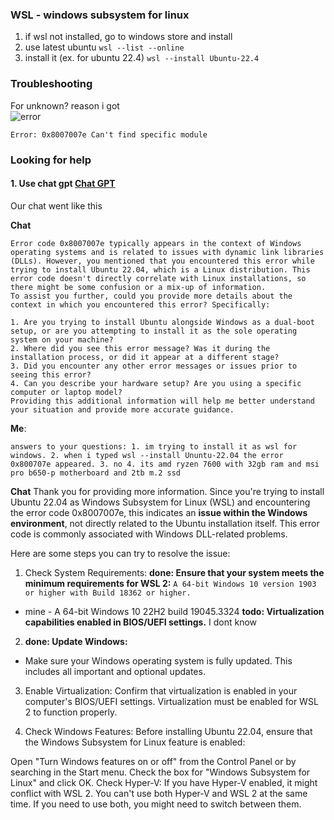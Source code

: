 ### WSL - windows subsystem for linux

1. if wsl not installed, go to windows store and install
2. use latest ubuntu ```wsl --list --online```
3. install it (ex. for ubuntu 22.4) ```wsl --install Ubuntu-22.4```

### Troubleshooting
For unknown? reason i got  
 ![error](https://i.imgur.com/cOpUami.png)

 ```Error: 0x8007007e Can't find specific module```

 ### Looking for help
 #### 1. Use chat gpt [Chat GPT](https://chat.openai.com)
 Our chat went like this
 
**Chat**
```
Error code 0x8007007e typically appears in the context of Windows operating systems and is related to issues with dynamic link libraries (DLLs). However, you mentioned that you encountered this error while trying to install Ubuntu 22.04, which is a Linux distribution. This error code doesn't directly correlate with Linux installations, so there might be some confusion or a mix-up of information.
To assist you further, could you provide more details about the context in which you encountered this error? Specifically:

1. Are you trying to install Ubuntu alongside Windows as a dual-boot setup, or are you attempting to install it as the sole operating system on your machine?
2. Where did you see this error message? Was it during the installation process, or did it appear at a different stage?
3. Did you encounter any other error messages or issues prior to seeing this error?
4. Can you describe your hardware setup? Are you using a specific computer or laptop model?
Providing this additional information will help me better understand your situation and provide more accurate guidance.
```
**Me**:
```
answers to your questions: 1. im trying to install it as wsl for windows. 2. when i typed wsl --install Ununtu-22.04 the error 0x800707e appeared. 3. no 4. its amd ryzen 7600 with 32gb ram and msi pro b650-p motherboard and 2tb m.2 ssd
```
**Chat**
Thank you for providing more information. Since you're trying to install Ubuntu 22.04 as Windows Subsystem for Linux (WSL) and encountering the error code 0x8007007e, this indicates an **issue within the Windows environment**, not directly related to the Ubuntu installation itself. This error code is commonly associated with Windows DLL-related problems.

Here are some steps you can try to resolve the issue:

1. Check System Requirements:
**done: Ensure that your system meets the minimum requirements for WSL 2:**
```A 64-bit Windows 10 version 1903 or higher with Build 18362 or higher.```
 - mine - A 64-bit Windows 10 22H2 build 19045.3324
 **todo: Virtualization capabilities enabled in BIOS/UEFI settings.**
   I dont know

2. **done: Update Windows:**
- Make sure your Windows operating system is fully updated. This includes all important and optional updates.

3. Enable Virtualization:
Confirm that virtualization is enabled in your computer's BIOS/UEFI settings. Virtualization must be enabled for WSL 2 to function properly.

4. Check Windows Features:
Before installing Ubuntu 22.04, ensure that the Windows Subsystem for Linux feature is enabled:

Open "Turn Windows features on or off" from the Control Panel or by searching in the Start menu.
Check the box for "Windows Subsystem for Linux" and click OK.
Check Hyper-V:
If you have Hyper-V enabled, it might conflict with WSL 2. You can't use both Hyper-V and WSL 2 at the same time. If you need to use both, you might need to switch between them.
